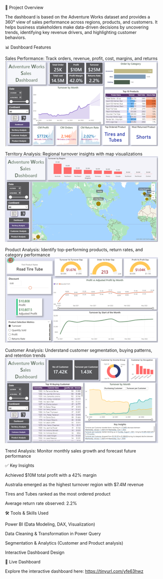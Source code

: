 📌 Project Overview

The dashboard is based on the Adventure Works dataset and provides a 360° view of sales performance across regions, products, and customers. It helps business stakeholders make data-driven decisions by uncovering trends, identifying key revenue drivers, and highlighting customer behaviors.

📊 Dashboard Features

Sales Performance: Track orders, revenue, profit, cost, margins, and returns
![Sales Performance](./Images/Dashboard.png)  

Territory Analysis: Regional turnover insights with map visualizations
![Sales Performance](Images/TerritoryAnalysis.png)  

Product Analysis: Identify top-performing products, return rates, and category performance
![Sales Performance](Images/ProductAnalysis.png) 

Customer Analysis: Understand customer segmentation, buying patterns, and retention trends
![Sales Performance](Images/CustomerAnalysis.png) 

Trend Analysis: Monitor monthly sales growth and forecast future performance

✅ Key Insights

Achieved $10M total profit with a 42% margin

Australia emerged as the highest turnover region with $7.4M revenue

Tires and Tubes ranked as the most ordered product

Average return rate observed: 2.2%

🛠️ Tools & Skills Used

Power BI (Data Modeling, DAX, Visualization)

Data Cleaning & Transformation in Power Query

Segmentation & Analytics (Customer and Product analysis)

Interactive Dashboard Design

🔗 Live Dashboard

Explore the interactive dashboard here: https://tinyurl.com/yfe63hwz
